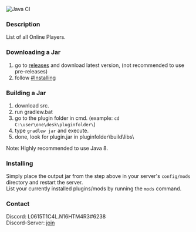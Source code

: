 ![Java CI](https://github.com/L0615T1C5-216AC-9437/players/workflows/Java%20CI/badge.svg)
### Description
List of all Online Players.
### Downloading a Jar
1) go to [releases](https://github.com/L0615T1C5-216AC-9437/players/releases) and download latest version, (not recommended to use pre-releases)
2) follow [#Installing](https://github.com/L0615T1C5-216AC-9437/players#installing)

### Building a Jar

1) download src.
2) run gradlew.bat
3) go to the plugin folder in cmd. (example: `cd C:\user\one\desk\pluginfolder\`)
4) type `gradlew jar` and execute.
5) done, look for plugin.jar in pluginfolder\build\libs\

Note: Highly recommended to use Java 8.

### Installing

Simply place the output jar from the step above in your server's `config/mods` directory and restart the server.  
List your currently installed plugins/mods by running the `mods` command.

### Contact
Discord: L0615T1C4L.N16HTM4R3#6238  
Discord-Server: [join](http://cn-discord.ddns.net )

